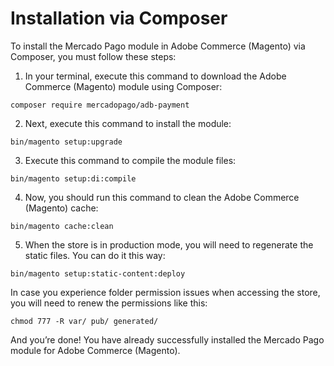 # Installation via Composer

To install the Mercado Pago module in Adobe Commerce (Magento) via Composer, you must follow these steps:

1. In your terminal, execute this command to download the Adobe Commerce (Magento) module using Composer:

```
composer require mercadopago/adb-payment
```

2. Next, execute this command to install the module:

```
bin/magento setup:upgrade
```

3. Execute this command to compile the module files:

```
bin/magento setup:di:compile
```

4. Now, you should run this command to clean the Adobe Commerce (Magento) cache:

```
bin/magento cache:clean
```

5. When the store is in production mode, you will need to regenerate the static files. You can do it this way:

```
bin/magento setup:static-content:deploy
```

In case you experience folder permission issues when accessing the store, you will need to renew the permissions like this:

```
chmod 777 -R var/ pub/ generated/
```

And you’re done! You have already successfully installed the Mercado Pago module for Adobe Commerce (Magento).